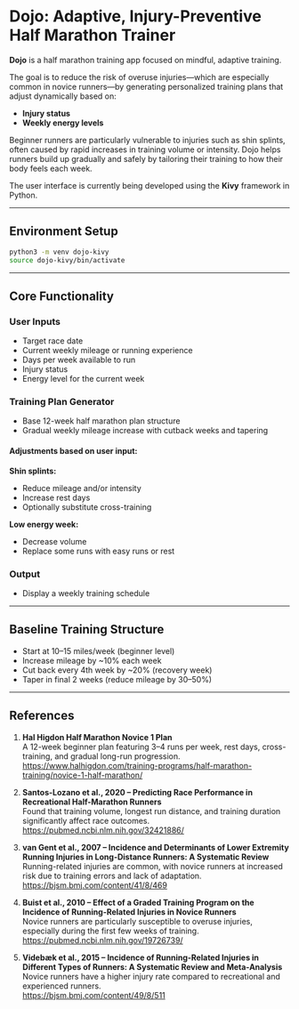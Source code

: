 # Dojo: Adaptive, Injury-Preventive Half Marathon Trainer

**Dojo** is a half marathon training app focused on mindful, adaptive training.

The goal is to reduce the risk of overuse injuries—which are especially common in novice runners—by generating personalized training plans that adjust dynamically based on:

- **Injury status**
- **Weekly energy levels**

Beginner runners are particularly vulnerable to injuries such as shin splints, often caused by rapid increases in training volume or intensity. Dojo helps runners build up gradually and safely by tailoring their training to how their body feels each week.

The user interface is currently being developed using the **Kivy** framework in Python.

---

## Environment Setup

```bash
python3 -m venv dojo-kivy
source dojo-kivy/bin/activate
```

---

## Core Functionality 

### User Inputs

- Target race date  
- Current weekly mileage or running experience  
- Days per week available to run  
- Injury status  
- Energy level for the current week  

### Training Plan Generator

- Base 12-week half marathon plan structure  
- Gradual weekly mileage increase with cutback weeks and tapering  

#### Adjustments based on user input:

**Shin splints:**

- Reduce mileage and/or intensity  
- Increase rest days  
- Optionally substitute cross-training  

**Low energy week:**

- Decrease volume  
- Replace some runs with easy runs or rest  

### Output

- Display a weekly training schedule  

---

## Baseline Training Structure 

- Start at 10–15 miles/week (beginner level)  
- Increase mileage by ~10% each week  
- Cut back every 4th week by ~20% (recovery week)  
- Taper in final 2 weeks (reduce mileage by 30–50%)  

---

## References 

1. **Hal Higdon Half Marathon Novice 1 Plan**  
   A 12-week beginner plan featuring 3–4 runs per week, rest days, cross-training, and gradual long-run progression.  
   https://www.halhigdon.com/training-programs/half-marathon-training/novice-1-half-marathon/

2. **Santos-Lozano et al., 2020 – Predicting Race Performance in Recreational Half-Marathon Runners**  
   Found that training volume, longest run distance, and training duration significantly affect race outcomes.  
   https://pubmed.ncbi.nlm.nih.gov/32421886/

3. **van Gent et al., 2007 – Incidence and Determinants of Lower Extremity Running Injuries in Long-Distance Runners: A Systematic Review**  
   Running-related injuries are common, with novice runners at increased risk due to training errors and lack of adaptation.  
   https://bjsm.bmj.com/content/41/8/469

4. **Buist et al., 2010 – Effect of a Graded Training Program on the Incidence of Running-Related Injuries in Novice Runners**  
   Novice runners are particularly susceptible to overuse injuries, especially during the first few weeks of training.  
   https://pubmed.ncbi.nlm.nih.gov/19726739/

5. **Videbæk et al., 2015 – Incidence of Running-Related Injuries in Different Types of Runners: A Systematic Review and Meta-Analysis**  
   Novice runners have a higher injury rate compared to recreational and experienced runners.  
   https://bjsm.bmj.com/content/49/8/511
